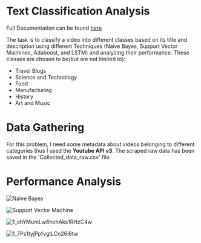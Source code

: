 # Text Classification Analysis

Full Documentation can be found [here]('https://towardsdatascience.com/analyzing-text-classification-techniques-on-youtube-data-7af578449f58')

The task is to classify a video into different classes based on its title and description using different Techniques (Naive Bayes, Support Vector Machines, Adaboost, and LSTM) and analyzing their performance. These classes are chosen to be(but are not limited to):

- Travel Blogs
- Science and Technology
- Food
- Manufacturing
- History
- Art and Music

# Data Gathering
For this problem, I need some metadata about videos belonging to different categories thus I used the **Youtube API v3**. The scraped raw data has been saved in the 'Collected_data_raw.csv' file.

# Performance Analysis
![Naive Bayes](https://user-images.githubusercontent.com/29514438/57171835-0a344d80-6e36-11e9-9a25-ba1a42791ba0.png)

![Support Vector Machine](https://user-images.githubusercontent.com/29514438/57171839-220bd180-6e36-11e9-9720-148582303bbd.png)

![1_shYMumLw6hchAks1RHzC4w](https://user-images.githubusercontent.com/29514438/57171847-364fce80-6e36-11e9-9bd6-087bf4b6e01e.png)

![1_7Ps1tyjPpfvgtLCn26i6tw](https://user-images.githubusercontent.com/29514438/57171849-410a6380-6e36-11e9-800f-387f31e8b10f.png)
